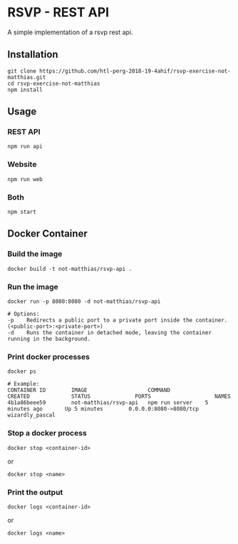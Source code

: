 # RSVP - REST API


A simple implementation of a rsvp rest api.

## Installation

```
git clone https://github.com/htl-perg-2018-19-4ahif/rsvp-exercise-not-matthias.git
cd rsvp-exercise-not-matthias
npm install
```


## Usage

### REST API
```
npm run api
```

### Website
```
npm run web
```

### Both
```
npm start
```


## Docker Container

### Build the image
```docker
docker build -t not-matthias/rsvp-api .
```

### Run the image
```docker
docker run -p 8080:8080 -d not-matthias/rsvp-api

# Options: 
-p    Redirects a public port to a private port inside the container. (<public-port>:<private-port>)
-d    Runs the container in detached mode, leaving the container running in the background.
```

### Print docker processes
```docker
docker ps

# Example:
CONTAINER ID        IMAGE                   COMMAND             CREATED             STATUS              PORTS                    NAMES
4b1a86beee59        not-matthias/rsvp-api   npm run server    5 minutes ago       Up 5 minutes        0.0.0.0:8080->8080/tcp   wizardly_pascal
```

### Stop a docker process
```docker
docker stop <container-id>
```

or

```docker
docker stop <name>
```


### Print the output
```docker
docker logs <container-id>
```

or

```docker
docker logs <name>
```


